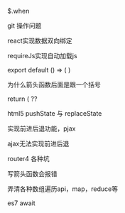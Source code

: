$.when

git 操作问题


react实现数据双向绑定


requireJs实现自动加载js

export default () => (
  <Router history={hashHistory}>
    <Route path="/" component={App} onEnter={isLogin}>
      <IndexRoute component={Welcome} />
      <Route path="/table" getComponent={table} />
      <Route path="/echarts" getComponent={echarts} />
      <Route path="/editor" getComponent={editor} />
      <Route path="/chat" getComponent={chat} />
    </Route>
    <Route path="/login" getComponent={Login} />
    <Route path="/register" getComponent={Register} />
  </Router>
)

为什么箭头函数后面是跟一个括号

return (   ??

html5 pushState 与 replaceState

实现前进后退功能，pjax

ajax无法实现前进后退

router4 各种坑

写箭头函数会报错

弄清各种数组遍历api，map，reduce等

es7 await
